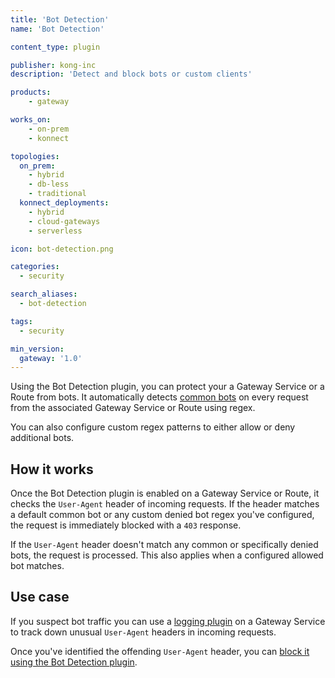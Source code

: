 ```yaml
---
title: 'Bot Detection'
name: 'Bot Detection'

content_type: plugin

publisher: kong-inc
description: 'Detect and block bots or custom clients'

products:
    - gateway

works_on:
    - on-prem
    - konnect

topologies:
  on_prem:
    - hybrid
    - db-less
    - traditional
  konnect_deployments:
    - hybrid
    - cloud-gateways
    - serverless

icon: bot-detection.png

categories:
  - security

search_aliases:
  - bot-detection

tags:
  - security

min_version:
  gateway: '1.0'
---
```


Using the Bot Detection plugin, you can protect your a Gateway Service or a Route from bots. It automatically detects [common bots](https://github.com/Kong/kong/blob/master/kong/plugins/bot-detection/rules.lua) on every request from the associated Gateway Service or Route using regex.

You can also configure custom regex patterns to either allow or deny additional bots. 

## How it works

Once the Bot Detection plugin is enabled on a Gateway Service or Route, it checks the `User-Agent` header of incoming requests. If the header matches a default common bot or any custom denied bot regex you've configured, the request is immediately blocked with a `403` response.

If the `User-Agent` header doesn't match any common or specifically denied bots, the request is processed. This also applies when a configured allowed bot matches.

## Use case

If you suspect bot traffic you can use a [logging plugin](/plugins/?category=logging) on a Gateway Service to track down unusual `User-Agent` headers in incoming requests. 

Once you've identified the offending `User-Agent` header, you can [block it using the Bot Detection plugin](/plugins/bot-detection/examples/deny/).



